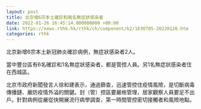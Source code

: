 ```yaml
---
layout: post
title: 北京增6宗本土確診和兩名無症狀感染者
date: 2022-01-26 16:45:14.000000000 +08:00
link: https://news.rthk.hk/rthk/ch/component/k2/1630705-20220126.htm
categories: rthk
---
```


北京新增6宗本土新冠肺炎確診病例，無症狀感染者2人。

當中豐台區有6名確診和1名無症狀感染者，都是管控人員。另1名無症狀感染者住在西城區。

北京市政府新聞發言人徐和建表示，通過篩查，迅速管控住疫情風險，是切斷病毒傳播鏈、嚴防疫情外溢的關鍵。封（管）控區要嚴格管理，居家觀察人員要足不出戶。針對病例從嚴從快開展流行病學調查，第一時間管控密切接觸者和風險地點。
